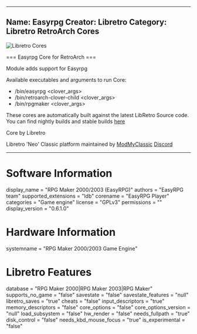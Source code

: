 -----------------------
Name: Easyrpg
Creator: Libretro
Category: Libretro RetroArch Cores
-----------------------
![Libretro Cores](https://modmyclassic.com/wp-content/uploads/2020/06/LibRetroNeoCoresSmall.png)

=== Easyrpg Core for RetroArch ===

Module adds support for Easyrpg

Available executables and arguments to run Core:
- /bin/easyrpg <rom> <clover_args>
- /bin/retroarch-clover-child <rom> <clover_args>
- /bin/rpgmaker <rom> <clover_args>

These cores are automatically built against the latest LibRetro Source code. You can find nightly builds and stable builds [here](https://modmyclassic.com/hmodcores)

Core by Libretro

Libretro 'Neo' Classic platform maintained by [ModMyClassic](https://modmyclassic.com) [Discord](https://modmyclassic.com/discord)

-----------------------

# Software Information
display_name = "RPG Maker 2000/2003 (EasyRPG)"
authors = "EasyRPG team"
supported_extensions = "ldb"
corename = "EasyRPG Player"
categories = "Game engine"
license = "GPLv3"
permissions = ""
display_version = "0.6.1.0"

# Hardware Information
systemname = "RPG Maker 2000/2003 Game Engine"

# Libretro Features
database = "RPG Maker 2000|RPG Maker 2003|RPG Maker"
supports_no_game = "false"
savestate = "false"
savestate_features = "null"
libretro_saves = "true"
cheats = "false"
input_descriptors = "true"
memory_descriptors = "false"
core_options = "false"
core_options_version = "null"
load_subsystem = "false"
hw_render = "false"
needs_fullpath = "true"
disk_control = "false"
needs_kbd_mouse_focus = "true"
is_experimental = "false"
